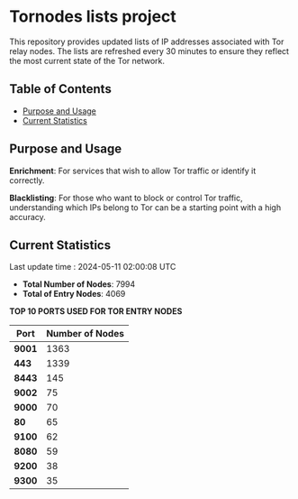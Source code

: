 # Tornodes lists project

This repository provides updated lists of IP addresses associated with Tor relay nodes. The lists are refreshed every 30 minutes to ensure they reflect the most current state of the Tor network.

## Table of Contents

- [Purpose and Usage](#purpose-and-usage)
- [Current Statistics](#current-statistics)


## Purpose and Usage

**Enrichment**: For services that wish to allow Tor traffic or identify it correctly.

**Blacklisting**: For those who want to block or control Tor traffic, understanding which IPs belong to Tor can be a starting point with a high accuracy.

## Current Statistics

Last update time : 2024-05-11 02:00:08 UTC

- **Total Number of Nodes**: 7994
- **Total of Entry Nodes**: 4069

**TOP 10 PORTS USED FOR TOR ENTRY NODES**

| **Port** | **Number of Nodes** |
|------|-----------------|
| **9001**   | 1363  |
| **443**   | 1339  |
| **8443**   | 145  |
| **9002**   | 75  |
| **9000**   | 70  |
| **80**   | 65  |
| **9100**   | 62  |
| **8080**   | 59  |
| **9200**   | 38  |
| **9300**   | 35  |

